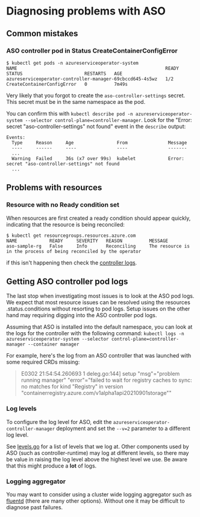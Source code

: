 # Diagnosing problems with ASO

## Common mistakes

### ASO controller pod in Status CreateContainerConfigError
```
$ kubectl get pods -n azureserviceoperator-system
NAME                                                       READY   STATUS                       RESTARTS   AGE
azureserviceoperator-controller-manager-69cbccd645-4s5wz   1/2     CreateContainerConfigError   0          7m49s
```

Very likely that you forgot to create the `aso-controller-settings` secret. This secret must be in
the same namespace as the pod. 

You can confirm this with `kubectl describe pod -n azureserviceoperator-system --selector control-plane=controller-manager`.
Look for the "Error: secret "aso-controller-settings" not found" event in the `describe` output:

```
Events:
  Type     Reason     Age                From               Message
  ----     ------     ----               ----               -------
  ...
  Warning  Failed     36s (x7 over 99s)  kubelet            Error: secret "aso-controller-settings" not found
  ...
```

## Problems with resources

### Resource with no Ready condition set
When resources are first created a ready condition should appear quickly, indicating that the resource is being reconciled:
```
$ kubectl get resourcegroups.resources.azure.com 
NAME            READY     SEVERITY   REASON          MESSAGE
aso-sample-rg   False     Info       Reconciling     The resource is in the process of being reconciled by the operator   
```
if this isn't happening then check the [controller logs](#getting-aso-controller-pod-logs).


## Getting ASO controller pod logs
The last stop when investigating most issues is to look at the ASO pod logs. We expect that
most resource issues can be resolved using the resources .status.conditions without resorting to 
pod logs. Setup issues on the other hand may requiring digging into the ASO controller pod logs.

Assuming that ASO is installed into the default namespace, you can look at the logs for the controller
with the following command: 
`kubectl logs -n azureserviceoperator-system --selector control-plane=controller-manager --container manager`

For example, here's the log from an ASO controller that was launched with some required CRDs missing:
> E0302 21:54:54.260693       1 deleg.go:144] setup "msg"="problem running manager" "error"="failed to wait for registry caches to sync: no matches for kind \"Registry\" in version \"containerregistry.azure.com/v1alpha1api20210901storage\""

### Log levels
To configure the log level for ASO, edit the `azureserviceoperator-controller-manager` deployment and 
set the `--v=2` parameter to a different log level.

See [levels.go](/v2/internal/logging/levels.go) for a list of levels that we log at. Other components used
by ASO (such as controller-runtime) may log at different levels, so there may be value in raising the log level
above the highest level we use. Be aware that this might produce a **lot** of logs.

### Logging aggregator
You may want to consider using a cluster wide logging aggregator such as [fluentd](https://www.fluentd.org/) (there are many other options).
Without one it may be difficult to diagnose past failures.
